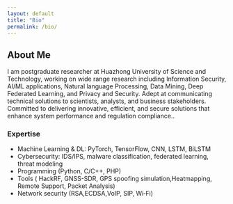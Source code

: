 ```yaml
---
layout: default
title: "Bio"
permalink: /bio/
---
```


## About Me

I am postgraduate researcher at Huazhong University of Science and Technology, working on wide range research including Information Security, AI/ML applications, Natural language Processing, Data Mining, Deep Federated Learning, and Privacy and Security. Adept at communicating technical solutions to scientists, analysts, and business stakeholders. Committed to delivering innovative, efficient, and secure solutions that enhance system performance and regulation compliance..

### Expertise
- Machine Learning & DL: PyTorch, TensorFlow, CNN, LSTM, BiLSTM
- Cybersecurity: IDS/IPS, malware classification, federated learning, threat modeling
- Programming (Python, C/C++, PHP) 
- Tools ( HackRF, GNSS-SDR, GPS spoofing simulation,Heatmapping, Remote Support, Packet Analysis)
- Network security (RSA,ECDSA,VoIP, SIP, Wi‑Fi)

